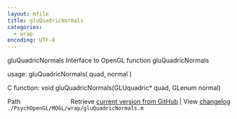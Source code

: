 ```yaml
---
layout: mfile
title: gluQuadricNormals
categories:
  - wrap
encoding: UTF-8
---
```


gluQuadricNormals  Interface to OpenGL function gluQuadricNormals

usage:  gluQuadricNormals\( quad, normal \)

C function:  void gluQuadricNormals\(GLUquadric\* quad, GLenum normal\)


<div class="code_header" style="text-align:right;">
  <span style="float:left;">Path&nbsp;&nbsp;</span> <span class="counter">Retrieve <a href=
  "https://raw.github.com/Psychtoolbox-3/Psychtoolbox-3/beta/./PsychOpenGL/MOGL/wrap/gluQuadricNormals.m">current version from GitHub</a> | View <a href=
  "https://github.com/Psychtoolbox-3/Psychtoolbox-3/commits/beta/./PsychOpenGL/MOGL/wrap/gluQuadricNormals.m">changelog</a></span>
</div>
<div class="code">
  <code>./PsychOpenGL/MOGL/wrap/gluQuadricNormals.m</code>
</div>
